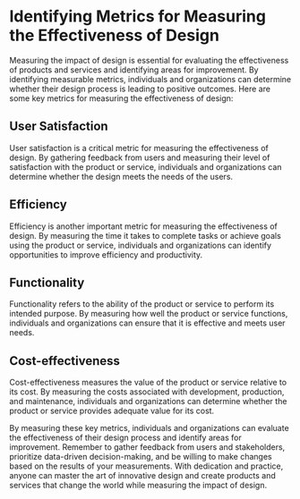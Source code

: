 Identifying Metrics for Measuring the Effectiveness of Design
=============================================================================================

Measuring the impact of design is essential for evaluating the effectiveness of products and services and identifying areas for improvement. By identifying measurable metrics, individuals and organizations can determine whether their design process is leading to positive outcomes. Here are some key metrics for measuring the effectiveness of design:

User Satisfaction
-----------------

User satisfaction is a critical metric for measuring the effectiveness of design. By gathering feedback from users and measuring their level of satisfaction with the product or service, individuals and organizations can determine whether the design meets the needs of the users.

Efficiency
----------

Efficiency is another important metric for measuring the effectiveness of design. By measuring the time it takes to complete tasks or achieve goals using the product or service, individuals and organizations can identify opportunities to improve efficiency and productivity.

Functionality
-------------

Functionality refers to the ability of the product or service to perform its intended purpose. By measuring how well the product or service functions, individuals and organizations can ensure that it is effective and meets user needs.

Cost-effectiveness
------------------

Cost-effectiveness measures the value of the product or service relative to its cost. By measuring the costs associated with development, production, and maintenance, individuals and organizations can determine whether the product or service provides adequate value for its cost.

By measuring these key metrics, individuals and organizations can evaluate the effectiveness of their design process and identify areas for improvement. Remember to gather feedback from users and stakeholders, prioritize data-driven decision-making, and be willing to make changes based on the results of your measurements. With dedication and practice, anyone can master the art of innovative design and create products and services that change the world while measuring the impact of design.
